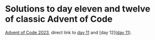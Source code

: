 # Solutions to day eleven and twelve of classic Advent of Code

[Advent of Code 2023](https://adventofcode.com/2023), direct link to [day 11](https://adventofcode.com/2023/day/11) and [day 12]([day 11](https://adventofcode.com/2023/day/12)).